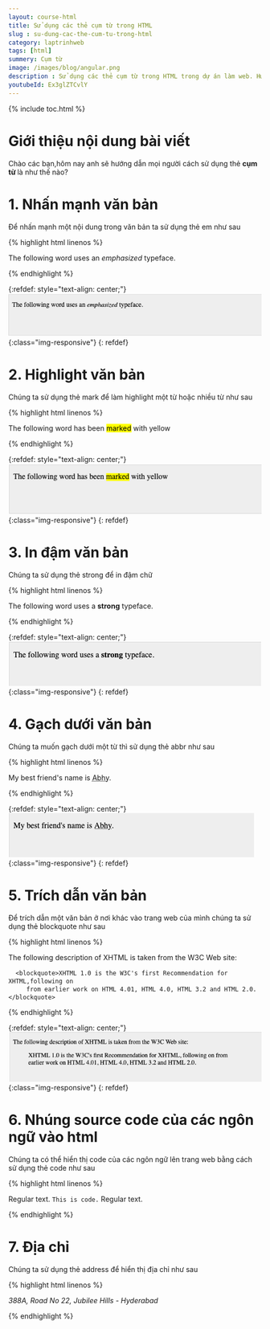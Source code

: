 ```yaml
---
layout: course-html
title: Sử dụng các thẻ cụm từ trong HTML   
slug : su-dung-cac-the-cum-tu-trong-html
category: laptrinhweb
tags: [html]
summery: Cụm từ   
image: /images/blog/angular.png
description : Sử dụng các thẻ cụm từ trong HTML trong dự án làm web. Hướng dẫn sử dụng các cụm từ  HTML vào dự án web. 
youtubeId: Ex3glZTCvlY
---
```


{% include toc.html %}

# **Giới thiệu nội dung bài viết**

Chào các bạn,hôm nay anh sẽ hướng dẫn mọi người cách sử dụng thẻ <b>cụm từ </b> là như thế nào?

# **1. Nhấn mạnh văn bản**

Để nhấn mạnh một nội dung trong văn bản ta sử dụng thẻ em như sau


{% highlight html linenos %}

<!DOCTYPE html>
<html>

   <head>
      <title>Emphasized Text Example</title>
   </head>
   
   <body>
      <p>The following word uses an <em>emphasized</em> typeface.</p>
   </body>
   
</html>

{% endhighlight %} 

{:refdef: style="text-align: center;"}
![phrase1](/images/post/html/phrase1.png){:class="img-responsive"}
{: refdef}


# **2. Highlight văn bản**

Chúng ta sử dụng thẻ mark để làm highlight một từ hoặc nhiều từ như sau


{% highlight html linenos %}

<!DOCTYPE html>
<html>

   <head>
      <title>Marked Text Example</title>
   </head>
   
   <body>
      <p>The following word has been <mark>marked</mark> with yellow</p>
   </body>
   
</html>

{% endhighlight %} 

{:refdef: style="text-align: center;"}
![phrase2](/images/post/html/phrase2.png){:class="img-responsive"}
{: refdef}


# **3. In đậm văn bản**

Chúng ta sử dụng thẻ strong để in đậm chữ

{% highlight html linenos %}

<!DOCTYPE html>
<html>

   <head>
      <title>Strong Text Example</title>
   </head>
   
   <body>
      <p>The following word uses a <strong>strong</strong> typeface.</p>
   </body>
   
</html>

{% endhighlight %} 

{:refdef: style="text-align: center;"}
![phrase3](/images/post/html/phrase3.png){:class="img-responsive"}
{: refdef}

# **4. Gạch dưới văn bản**

Chúng ta muốn gạch dưới một từ thì sử dụng thẻ abbr như sau

{% highlight html linenos %}

<!DOCTYPE html>
<html>

   <head>
      <title>Text Abbreviation</title>
   </head>
   
   <body>
      <p>My best friend's name is  <abbr title = "Abhishek">Abhy</abbr>.</p>
   </body>
   
</html>

{% endhighlight %} 

{:refdef: style="text-align: center;"}
![phrase4](/images/post/html/phrase4.png){:class="img-responsive"}
{: refdef}

# **5. Trích dẫn văn bản**

Để trích dẫn một văn bản ở nơi khác vào trang web của mình chúng ta sử dụng thẻ blockquote như sau

{% highlight html linenos %}

<!DOCTYPE html>
<html>

   <head>
      <title>Blockquote Example</title>
   </head>
   
   <body>
      <p>The following description of XHTML is taken from the W3C Web site:</p>

      <blockquote>XHTML 1.0 is the W3C's first Recommendation for XHTML,following on 
         from earlier work on HTML 4.01, HTML 4.0, HTML 3.2 and HTML 2.0.</blockquote>
   </body>
   
</html>

{% endhighlight %} 

{:refdef: style="text-align: center;"}
![phrase5](/images/post/html/phrase5.png){:class="img-responsive"}
{: refdef}

# **6. Nhúng source code của các ngôn ngữ vào html**

Chúng ta có thể hiển thị code của các ngôn ngữ lên trang web bằng cách sử dụng thẻ code như sau

{% highlight html linenos %}

<!DOCTYPE html>
<html>
   
   <head>
      <title>Computer Code Example</title>
   </head>
   
   <body>
      <p>Regular text. <code>This is code.</code> Regular text.</p>
   </body>
   
</html>

{% endhighlight %} 

# **7. Địa chỉ**

Chúng ta sử dụng thẻ address để hiển thị địa chỉ như sau

{% highlight html linenos %}

<!DOCTYPE html>
<html>
   
   <head>
      <title>Address Example</title>
   </head>
   
   <body>
      <address>388A, Road No 22, Jubilee Hills -  Hyderabad</address>
   </body>
   
</html>

{% endhighlight %} 















